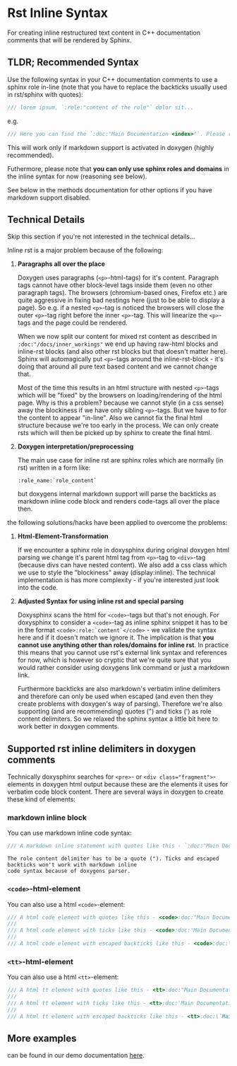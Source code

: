 # Rst Inline Syntax

For creating inline restructured text content in C++ documentation comments that will be rendered by Sphinx.

## TLDR; Recommended Syntax

Use the following syntax in your C++ documentation comments to use a sphinx role in-line (note that you have
to replace the backticks usually used in rst/sphinx with quotes):

```cpp
/// lorem ipsum, `:role:"content of the role"` dolor sit...
```

e.g.

```cpp
/// Here you can find the `:doc:"Main Documentation <index>"`. Please read it carefully.
```

This will work only if markdown support is activated in doxygen (highly recommended).

Futhermore, please note that **you can only use sphinx roles and domains** in the inline syntax for now
(reasoning see below).

See below in the methods documentation for other options if you have markdown support disabled.

## Technical Details

Skip this section if you're not interested in the technical details...

Inline rst is a major problem because of the following:

1. **Paragraphs all over the place**

   Doxygen uses paragraphs (`<p>`-html-tags) for it's content. Paragraph tags cannot have other block-level
   tags inside them (even no other paragraph tags). The browsers (chromium-based ones, Firefox etc.) are quite
   aggressive in fixing bad nestings here (just to be able to display a page). So e.g. if a nested `<p>`-tag
   is noticed the browsers will close the outer `<p>`-tag right before the inner `<p>`-tag. This will linearize
   the `<p>`-tags and the page could be rendered.

   When we now split our content for mixed rst content as described in `:doc:"/docs/inner_workings"` we end
   up having raw-html blocks and inline-rst blocks (and also other rst blocks but that doesn't matter here).
   Sphinx will automagically put `<p>`-tags around the inline-rst-block - it's doing that around all pure
   text based content and we cannot change that.

   Most of the time this results in an html structure with nested `<p>`-tags which will be "fixed" by the
   browsers on loading/rendering of the html page. Why is this a problem? because we cannot style
   (in a css sense) away the blockiness if we have only sibling `<p>`-tags. But we have to for the content
   to appear "in-line".
   Also we cannot fix the final html structure because we're too early in the process. We can only create rsts
   which will then be picked up by sphinx to create the final html.

2. **Doxygen interpretation/preprocessing**

   The main use case for inline rst are sphinx roles which are normally (in rst) written in a form like:

   ```plain
   :role_name:`role_content`
   ```

   but doxygens internal markdown support will parse the backticks as markdown inline code block and renders
   code-tags all over the place then.

the following solutions/hacks have been applied to overcome the problems:

1. **Html-Element-Transformation**

   If we encounter a sphinx role in doxysphinx during original doxygen html parsing we change it's
   parent html tag from `<p>`-tag to `<div>`-tag (because divs can have nested content). We also add a css
   class which we use to style the "blockiness" away (display:inline). The technical implementation is
   has more complexity - if you're interested just look into the code.

2. **Adjusted Syntax for using inline rst and special parsing**

   Doxysphinx scans the html for `<code>`-tags but that's not enough. For doxysphinx to consider a `<code>`-tag as inline
   sphinx snippet it has to be in the format ``<code>:role:`content`</code>`` - we validate the syntax here and if it doesn't match we ignore it.
   The implication is that **you cannot use anything other than roles/domains for inline rst**. In practice this
   means that you cannot use rst's external link syntax and references for now, which is however so cryptic that
   we're quite sure that you would rather consider using doxygens link command or just a markdown link.

   Furthermore backticks are also markdown's verbatim inline delimiters and therefore can only be used when escaped (and even then they create problems with doxygen's way of parsing).
   Therefore we're also supporting (and are recommending) quotes (") and ticks (') as role content delimiters.
   So we relaxed the sphinx syntax a little bit here to work better in doxygen comments.

## Supported rst inline delimiters in doxygen comments

Technically doxysphinx searches for `<pre>`- or `<div class="fragment">`-elements in doxygen html output
because these are the elements it uses for verbatim code block content. There are several ways in doxygen to
create these kind of elements:

### markdown inline block

You can use markdown inline code syntax:

```cpp
/// A markdown inline statement with quotes like this - `:doc:"Main Documentation <index>"` - will work.
```

```{warning}
The role content delimiter has to be a quote ("). Ticks and escaped backticks won't work with markdown inline
code syntax because of doxygens parser.
```

### `<code>`-html-element

You can also use a html `<code>`-element:

```cpp
/// A html code element with quotes like this - <code>:doc:"Main Documentation <index>"</code> - will work.
///
/// A html code element with ticks like this - <code>:doc:'Main Documentation <index>'</code> - will work.
///
/// A html code element with escaped backticks like this - <code>:doc:\`Main Documentation <index>\`</code> - will work.
```

### `<tt>`-html-element

You can also use a html `<tt>`-element:

```cpp
/// A html tt element with quotes like this - <tt>:doc:"Main Documentation <index>"</tt> - will work.
///
/// A html tt element with ticks like this - <tt>:doc:'Main Documentation <index>'</tt> - will work.
///
/// A html tt element with escaped backticks like this - <tt>:doc:\`Main Documentation <index>\`</tt> - will work.
```

## More examples

can be found in our demo documentation [here](../doxygen/demo/html/classdoxysphinx_1_1doxygen_1_1InlineRst.rst).
